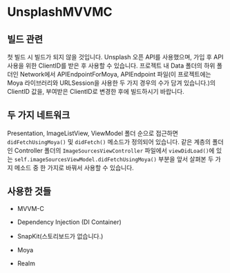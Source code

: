 # UnsplashMVVMC

## 빌드 관련

첫 빌드 시 빌드가 되지 않을 것입니다. Unsplash 오픈 API를 사용했으며, 가입 후 API 사용을 위한 ClientID를 받은 후 사용할 수 있습니다. 프로젝트 내 Data 폴더의 하위 폴더인 Network에서 APIEndpointForMoya, APIEndpoint 파일(이 프로젝트에는 Moya 라이브러리와 URLSession을 사용한 두 가지 경우의 수가 담겨 있습니다.)의 ClientID 값을, 부여받은 ClientID로 변경한 후에 빌드하시기 바랍니다. 

## 두 가지 네트워크

Presentation, ImageListView, ViewModel 폴더 순으로 접근하면 `didFetchUsingMoya()` 및 `didFetch()` 메소드가 정의되어 있습니다. 같은 계층의 폴더인 Controller 폴더의 `ImageSourcesViewController` 파일에서 `viewDidLoad()`에 있는 `self.imageSourcesViewModel.didFetchUsingMoya()` 부분을 앞서 살펴본 두 가지 메소드 중 한 가지로 바꿔서 사용할 수 있습니다.

## 사용한 것들

- MVVM-C
- Dependency Injection (DI Container)

- SnapKit(스토리보드가 없습니다.)
- Moya
- Realm

